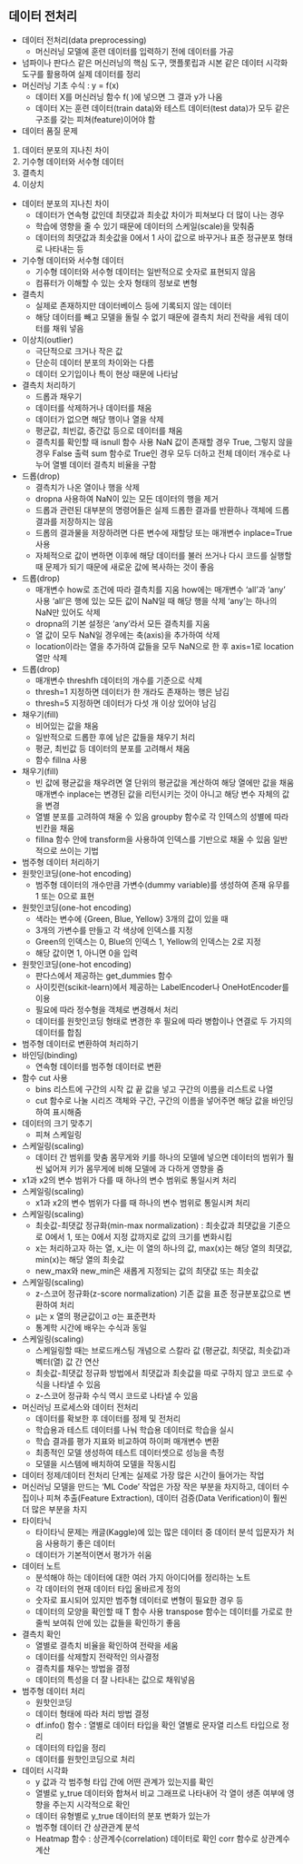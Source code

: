 ## 데이터 전처리
 - 데이터 전처리(data preprocessing)
    - 머신러닝 모델에 훈련 데이터를 입력하기 전에 데이터를 가공
 - 넘파이나 판다스 같은 머신러닝의 핵심 도구, 맷플롯립과 시본 같은 데이터 시각화 도구를 활용하여 실제 데이터를 정리
 - 머신러닝 기초 수식 : y = f(x)
    - 데이터 X를 머신러닝 함수 f( )에 넣으면 그 결과 y가 나옴
    - 데이터 X는 훈련 데이터(train data)와 테스트 데이터(test data)가 모두 같은 구조를 갖는 피쳐(feature)이어야 함
 - 데이터 품질 문제
1. 데이터 분포의 지나친 차이
2. 기수형 데이터와 서수형 데이터
3. 결측치
4. 이상치
 - 데이터 분포의 지나친 차이
    - 데이터가 연속형 값인데 최댓값과 최솟값 차이가 피쳐보다 더 많이 나는 경우
    - 학습에 영향을 줄 수 있기 때문에 데이터의 스케일(scale)을 맞춰줌
    - 데이터의 최댓값과 최솟값을 0에서 1 사이 값으로 바꾸거나 표준 정규분포 형태로 나타내는 등
 - 기수형 데이터와 서수형 데이터
    - 기수형 데이터와 서수형 데이터는 일반적으로 숫자로 표현되지 않음
    - 컴퓨터가 이해할 수 있는 숫자 형태의 정보로 변형
 - 결측치
    - 실제로 존재하지만 데이터베이스 등에 기록되지 않는 데이터
    - 해당 데이터를 빼고 모델을 돌릴 수 없기 때문에 결측치 처리 전략을 세워 데이터를 채워 넣음
 - 이상치(outlier)
    - 극단적으로 크거나 작은 값
    - 단순히 데이터 분포의 차이와는 다름
    - 데이터 오기입이나 특이 현상 때문에 나타남
 - 결측치 처리하기
    - 드롭과 채우기
    - 데이터를 삭제하거나 데이터를 채움
    - 데이터가 없으면 해당 행이나 열을 삭제
    - 평균값, 최빈값, 중간값 등으로 데이터를 채움
    - 결측치를 확인할 때 isnull 함수 사용
        NaN 값이 존재할 경우 True, 그렇지 않을 경우 False 출력
        sum 함수로 True인 경우 모두 더하고 전체 데이터 개수로 나누어 열별 데이터 결측치 비율을 구함
 - 드롭(drop)
    - 결측치가 나온 열이나 행을 삭제
    - dropna 사용하여 NaN이 있는 모든 데이터의 행을 제거
    - 드롭과 관련된 대부분의 명령어들은 실제 드롭한 결과를 반환하나 객체에 드롭 결과를 저장하지는 않음
    - 드롭의 결과물을 저장하려면 다른 변수에 재할당 또는 매개변수 inplace=True 사용
    - 자체적으로 값이 변하면 이후에 해당 데이터를 불러 쓰거나 다시 코드를 실행할 때 문제가 되기 때문에 새로운 값에 복사하는 것이 좋음
 - 드롭(drop)
    - 매개변수 how로 조건에 따라 결측치를 지움
        how에는 매개변수 ‘all’과 ‘any’ 사용
        ‘all’은 행에 있는 모든 값이 NaN일 때 해당 행을 삭제
        ‘any’는 하나의 NaN만 있어도 삭제
    - dropna의 기본 설정은 ‘any’라서 모든 결측치를 지움
    - 열 값이 모두 NaN일 경우에는 축(axis)을 추가하여 삭제
    - location이라는 열을 추가하여 값들을 모두 NaN으로 한 후 axis=1로 location 열만 삭제
 - 드롭(drop)
    - 매개변수 threshfh 데이터의 개수를 기준으로 삭제
    - thresh=1 지정하면 데이터가 한 개라도 존재하는 행은 남김
    - thresh=5 지정하면 데이터가 다섯 개 이상 있어야 남김
 - 채우기(fill)
    - 비어있는 값을 채움
    - 일반적으로 드롭한 후에 남은 값들을 채우기 처리
    - 평균, 최빈값 등 데이터의 분포를 고려해서 채움
    - 함수 fillna 사용
 - 채우기(fill)
    - 빈 값에 평균값을 채우려면 열 단위의 평균값을 계산하여 해당 열에만 값을 채움
        매개변수 inplace는 변경된 값을 리턴시키는 것이 아니고 해당 변수 자체의 값을 변경
    - 열별 분포를 고려하여 채울 수 있음
        groupby 함수로 각 인덱스의 성별에 따라 빈칸을 채움
    - fillna 함수 안에 transform을 사용하여 인덱스를 기반으로 채울 수 있음
        일반적으로 쓰이는 기법
 - 범주형 데이터 처리하기
 - 원핫인코딩(one-hot encoding)
    - 범주형 데이터의 개수만큼 가변수(dummy variable)를 생성하여 존재 유무를 1 또는 0으로 표현
 - 원핫인코딩(one-hot encoding)
    - 색라는 변수에 {Green, Blue, Yellow} 3개의 값이 있을 때
    - 3개의 가변수를 만들고 각 색상에 인덱스를 지정
    - Green의 인덱스는 0, Blue의 인덱스 1, Yellow의 인덱스는 2로 지정
    - 해당 값이면 1, 아니면 0을 입력
 - 원핫인코딩(one-hot encoding)
    - 판다스에서 제공하는 get_dummies 함수
    - 사이킷런(scikit-learn)에서 제공하는 LabelEncoder나 OneHotEncoder를 이용
    - 필요에 따라 정수형을 객체로 변경해서 처리
    - 데이터를 원핫인코딩 형태로 변경한 후 필요에 따라 병합이나 연결로 두 가지의 데이터를 합침
 - 범주형 데이터로 변환하여 처리하기
 - 바인딩(binding)
    - 연속형 데이터를 범주형 데이터로 변환
 - 함수 cut 사용
    - bins 리스트에 구간의 시작 값 끝 값을 넣고 구간의 이름을 리스트로 나열
    - cut 함수로 나눌 시리즈 객체와 구간, 구간의 이름을 넣어주면 해당 값을 바인딩하여 표시해줌
 - 데이터의 크기 맞추기
    - 피쳐 스케일링
 - 스케일링(scaling)
    - 데이터 간 범위를 맞춤
        몸무게와 키를 하나의 모델에 넣으면 데이터의 범위가 훨씬 넓어져 키가 몸무게에 비해 모델에 과 다하게 영향을 줌
 - x1과 x2의 변수 범위가 다를 때 하나의 변수 범위로 통일시켜 처리
 - 스케일링(scaling)
    - x1과 x2의 변수 범위가 다를 때 하나의 변수 범위로 통일시켜 처리
 - 스케일링(scaling)
    - 최솟값-최댓값 정규화(min-max normalization) : 최솟값과 최댓값을 기준으로 0에서 1, 또는 0에서 지정 값까지로 값의 크기를 변화시킴
    - x는 처리하고자 하는 열, x_i는 이 열의 하나의 값, max(x)는 해당 열의 최댓값, min(x)는 해당 열의 최솟값
    - new_max와 new_min은 새롭게 지정되는 값의 최댓값 또는 최솟값
 - 스케일링(scaling)
    - z-스코어 정규화(z-score normalization)
        기존 값을 표준 정규분포값으로 변환하여 처리
    - μ는 x 열의 평균값이고 σ는 표준편차
    - 통계학 시간에 배우는 수식과 동일
 - 스케일링(scaling)
    - 스케일링할 때는 브로드캐스팅 개념으로 스칼라 값 (평균값, 최댓값, 최솟값)과 벡터(열) 값 간 연산
    - 최솟값-최댓값 정규화 방법에서 최댓값과 최솟값을 따로 구하지 않고 코드로 수식을 나타낼 수 있음
    - z-스코어 정규화 수식 역시 코드로 나타낼 수 있음
 - 머신러닝 프로세스와 데이터 전처리
    - 데이터를 확보한 후 데이터를 정제 및 전처리
    - 학습용과 테스트 데이터를 나눠 학습용 데이터로 학습을 실시
    - 학습 결과를 평가 지표와 비교하여 하이퍼 매개변수 변환
    - 최종적인 모델 생성하여 테스트 데이터셋으로 성능을 측정
    - 모델을 시스템에 배치하여 모델을 작동시킴
 - 데이터 정제/데이터 전처리 단계는 실제로 가장 많은 시간이 들어가는 작업
 - 머신러닝 모델을 만드는 ‘ML Code’ 작업은 가장 작은 부분을 차지하고, 데이터 수집이나 피쳐 추출(Feature Extraction), 데이터 검증(Data Verification)이 훨씬 더 많은 부분을 차지
 - 타이타닉
    - 타이타닉 문제는 캐글(Kaggle)에 있는 많은 데이터 중 데이터 분석 입문자가 처음 사용하기 좋은 데이터
    - 데이터가 기본적이면서 평가가 쉬움
 - 데이터 노트
    - 분석해야 하는 데이터에 대한 여러 가지 아이디어를 정리하는 노트
    - 각 데이터의 현재 데이터 타입 올바르게 정의
    - 숫자로 표시되어 있지만 범주형 데이터로 변형이 필요한 경우 등
    - 데이터의 모양을 확인할 때 T 함수 사용
        transpose 함수는 데이터를 가로로 한 줄씩 보여줘 안에 있는 값들을 확인하기 좋음
 - 결측치 확인
    - 열별로 결측치 비율을 확인하여 전략을 세움
    - 데이터를 삭제할지 전략적인 의사결정
    - 결측치를 채우는 방법을 결정
    - 데이터의 특성을 더 잘 나타내는 값으로 채워넣음
 - 범주형 데이터 처리
    - 원핫인코딩
    - 데이터 형태에 따라 처리 방법 결정
    - df.info() 함수 : 열별로 데이터 타입을 확인
        열별로 문자열 리스트 타입으로 정리
    - 데이터의 타입을 정리
    - 데이터를 원핫인코딩으로 처리
 - 데이터 시각화
    - y 값과 각 범주형 타입 간에 어떤 관계가 있는지를 확인
    - 열별로 y_true 데이터와 합쳐서 비교 그래프로 나타내어 각 열이 생존 여부에 영향을 주는지
시각적으로 확인
    - 데이터 유형별로 y_true 데이터의 분포 변화가 있는가
    - 범주형 데이터 간 상관관계 분석
    - Heatmap 함수 : 상관계수(correlation) 데이터로 확인
        corr 함수로 상관계수 계산




